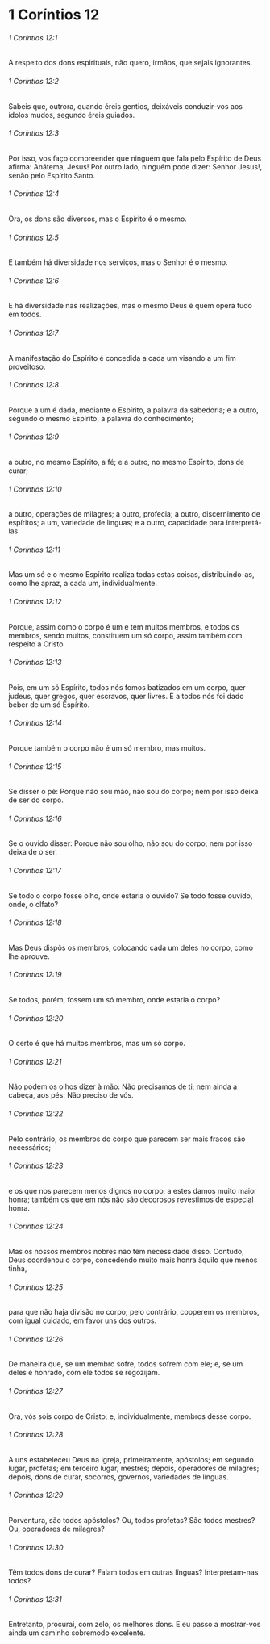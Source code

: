 # 1 Coríntios 12

###### 1 Coríntios 12:1

A respeito dos dons espirituais, não quero, irmãos, que sejais ignorantes.

###### 1 Coríntios 12:2

Sabeis que, outrora, quando éreis gentios, deixáveis conduzir-vos aos ídolos mudos, segundo éreis guiados.

###### 1 Coríntios 12:3

Por isso, vos faço compreender que ninguém que fala pelo Espírito de Deus afirma: Anátema, Jesus! Por outro lado, ninguém pode dizer: Senhor Jesus!, senão pelo Espírito Santo.

###### 1 Coríntios 12:4

Ora, os dons são diversos, mas o Espírito é o mesmo.

###### 1 Coríntios 12:5

E também há diversidade nos serviços, mas o Senhor é o mesmo.

###### 1 Coríntios 12:6

E há diversidade nas realizações, mas o mesmo Deus é quem opera tudo em todos.

###### 1 Coríntios 12:7

A manifestação do Espírito é concedida a cada um visando a um fim proveitoso.

###### 1 Coríntios 12:8

Porque a um é dada, mediante o Espírito, a palavra da sabedoria; e a outro, segundo o mesmo Espírito, a palavra do conhecimento;

###### 1 Coríntios 12:9

a outro, no mesmo Espírito, a fé; e a outro, no mesmo Espírito, dons de curar;

###### 1 Coríntios 12:10

a outro, operações de milagres; a outro, profecia; a outro, discernimento de espíritos; a um, variedade de línguas; e a outro, capacidade para interpretá-las.

###### 1 Coríntios 12:11

Mas um só e o mesmo Espírito realiza todas estas coisas, distribuindo-as, como lhe apraz, a cada um, individualmente.

###### 1 Coríntios 12:12

Porque, assim como o corpo é um e tem muitos membros, e todos os membros, sendo muitos, constituem um só corpo, assim também com respeito a Cristo.

###### 1 Coríntios 12:13

Pois, em um só Espírito, todos nós fomos batizados em um corpo, quer judeus, quer gregos, quer escravos, quer livres. E a todos nós foi dado beber de um só Espírito.

###### 1 Coríntios 12:14

Porque também o corpo não é um só membro, mas muitos.

###### 1 Coríntios 12:15

Se disser o pé: Porque não sou mão, não sou do corpo; nem por isso deixa de ser do corpo.

###### 1 Coríntios 12:16

Se o ouvido disser: Porque não sou olho, não sou do corpo; nem por isso deixa de o ser.

###### 1 Coríntios 12:17

Se todo o corpo fosse olho, onde estaria o ouvido? Se todo fosse ouvido, onde, o olfato?

###### 1 Coríntios 12:18

Mas Deus dispôs os membros, colocando cada um deles no corpo, como lhe aprouve.

###### 1 Coríntios 12:19

Se todos, porém, fossem um só membro, onde estaria o corpo?

###### 1 Coríntios 12:20

O certo é que há muitos membros, mas um só corpo.

###### 1 Coríntios 12:21

Não podem os olhos dizer à mão: Não precisamos de ti; nem ainda a cabeça, aos pés: Não preciso de vós.

###### 1 Coríntios 12:22

Pelo contrário, os membros do corpo que parecem ser mais fracos são necessários;

###### 1 Coríntios 12:23

e os que nos parecem menos dignos no corpo, a estes damos muito maior honra; também os que em nós não são decorosos revestimos de especial honra.

###### 1 Coríntios 12:24

Mas os nossos membros nobres não têm necessidade disso. Contudo, Deus coordenou o corpo, concedendo muito mais honra àquilo que menos tinha,

###### 1 Coríntios 12:25

para que não haja divisão no corpo; pelo contrário, cooperem os membros, com igual cuidado, em favor uns dos outros.

###### 1 Coríntios 12:26

De maneira que, se um membro sofre, todos sofrem com ele; e, se um deles é honrado, com ele todos se regozijam.

###### 1 Coríntios 12:27

Ora, vós sois corpo de Cristo; e, individualmente, membros desse corpo.

###### 1 Coríntios 12:28

A uns estabeleceu Deus na igreja, primeiramente, apóstolos; em segundo lugar, profetas; em terceiro lugar, mestres; depois, operadores de milagres; depois, dons de curar, socorros, governos, variedades de línguas.

###### 1 Coríntios 12:29

Porventura, são todos apóstolos? Ou, todos profetas? São todos mestres? Ou, operadores de milagres?

###### 1 Coríntios 12:30

Têm todos dons de curar? Falam todos em outras línguas? Interpretam-nas todos?

###### 1 Coríntios 12:31

Entretanto, procurai, com zelo, os melhores dons. E eu passo a mostrar-vos ainda um caminho sobremodo excelente.

